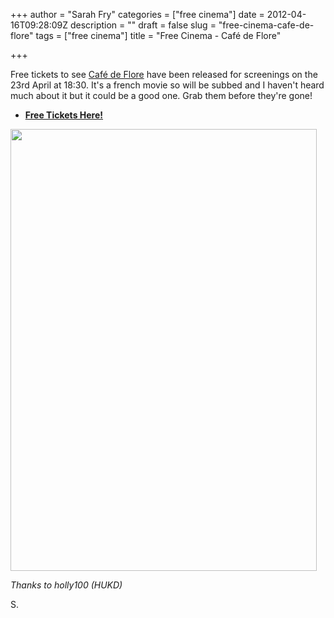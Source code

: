 +++
author = "Sarah Fry"
categories = ["free cinema"]
date = 2012-04-16T09:28:09Z
description = ""
draft = false
slug = "free-cinema-cafe-de-flore"
tags = ["free cinema"]
title = "Free Cinema - Café de Flore"

+++


Free tickets to see <a href="http://www.imdb.com/title/tt1550312/" target="_blank">Café de Flore</a> have been released for screenings on the 23rd April at 18:30. It's a french movie so will be subbed and I haven't heard much about it but it could be a good one. Grab them before they're gone!
<ul>
	<li><strong><a href="https://www.showfilmfirst.com/pin/486340" target="_blank">Free Tickets Here!</a></strong></li>
</ul>
<a href="http://sweetaspi.co.uk/content/images/2012/04/cafe-de-flore.jpg"><img class="aligncenter size-full wp-image-541" title="cafe-de-flore" src="http://sweetaspi.co.uk/content/images/2012/04/cafe-de-flore.jpg" alt="" width="490" height="707" /></a>

<em>Thanks to holly100 (HUKD)</em>

S.

